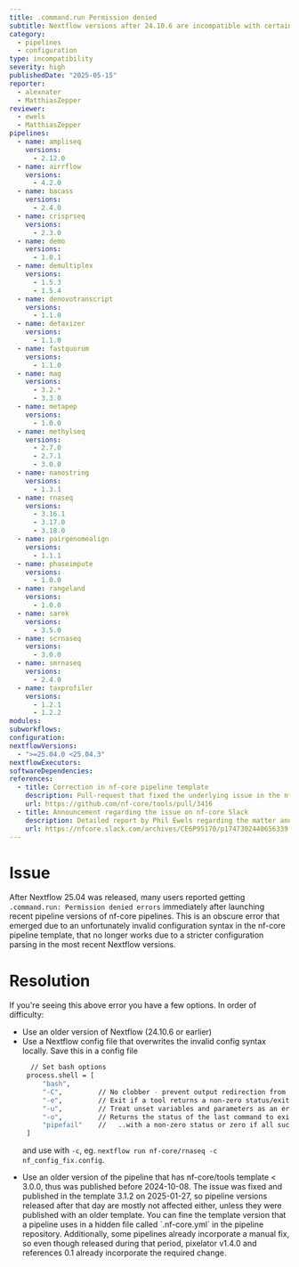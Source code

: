```yaml
---
title: .command.run Permission denied
subtitle: Nextflow versions after 24.10.6 are incompatible with certain nf-core pipelines published in 2024 and early 2025.
category:
  - pipelines
  - configuration
type: incompatibility
severity: high
publishedDate: "2025-05-15"
reporter:
  - alexnater
  - MatthiasZepper
reviewer:
  - ewels
  - MatthiasZepper
pipelines:
  - name: ampliseq
    versions:
      - 2.12.0
  - name: airrflow
    versions:
      - 4.2.0
  - name: bacass
    versions:
      - 2.4.0
  - name: crisprseq
    versions:
      - 2.3.0
  - name: demo
    versions:
      - 1.0.1
  - name: demultiplex
    versions:
      - 1.5.3
      - 1.5.4
  - name: denovotranscript
    versions:
      - 1.1.0
  - name: detaxizer
    versions:
      - 1.1.0
  - name: fastquorum
    versions:
      - 1.1.0
  - name: mag
    versions:
      - 3.2.*
      - 3.3.0
  - name: metapep
    versions:
      - 1.0.0
  - name: methylseq
    versions:
      - 2.7.0
      - 2.7.1
      - 3.0.0
  - name: nanostring
    versions:
      - 1.3.1
  - name: rnaseq
    versions:
      - 3.16.1
      - 3.17.0
      - 3.18.0
  - name: pairgenomealign
    versions:
      - 1.1.1
  - name: phaseimpute
    versions:
      - 1.0.0
  - name: rangeland
    versions:
      - 1.0.0
  - name: sarek
    versions:
      - 3.5.0
  - name: scrnaseq
    versions:
      - 3.0.0
  - name: smrnaseq
    versions:
      - 2.4.0
  - name: taxprofiler
    versions:
      - 1.2.1
      - 1.2.2
modules:
subworkflows:
configuration:
nextflowVersions:
  - ">=25.04.0 <25.04.3"
nextflowExecutors:
softwareDependencies:
references:
  - title: Correction in nf-core pipeline template
    description: Pull-request that fixed the underlying issue in the nf-core pipeline template
    url: https://github.com/nf-core/tools/pull/3416
  - title: Announcement regarding the issue on nf-core Slack
    description: Detailed report by Phil Ewels regarding the matter and suggestions for resolution
    url: https://nfcore.slack.com/archives/CE6P95170/p1747302440656339
---
```


# Issue

After Nextflow 25.04 was released, many users reported getting `.command.run: Permission denied errors` immediately after launching recent pipeline versions of nf-core pipelines. This is an obscure error that emerged due to an unfortunately invalid configuration syntax in the nf-core pipeline template, that no longer works due to a stricter configuration parsing in the most recent Nextflow versions.

# Resolution

If you're seeing this above error you have a few options. In order of difficulty:

<ul>
<li>Use an older version of Nextflow (24.10.6 or earlier)</li>
<li>Use a Nextflow config file that overwrites the invalid config syntax locally. Save this in a config file

```bash
  // Set bash options
 process.shell = [
     "bash",
     "-C",         // No clobber - prevent output redirection from overwriting files.
     "-e",         // Exit if a tool returns a non-zero status/exit code
     "-u",         // Treat unset variables and parameters as an error
     "-o",         // Returns the status of the last command to exit..
     "pipefail"    //   ..with a non-zero status or zero if all successfully execute
 ]
```

and use with `-c`, eg. `nextflow run nf-core/rnaseq -c nf_config_fix.config`.</li>

<li>Use an older version of the pipeline that has nf-core/tools template < 3.0.0, thus was published before 2024-10-08. The issue was fixed and published in the template 3.1.2 on 2025-01-27, so pipeline versions released after that day are mostly not affected either, unless they were published with an older template. You can fine the template version that a pipeline uses in a hidden file called `.nf-core.yml` in the pipeline repository. Additionally, some pipelines already incorporate a manual fix, so even though released during that period, pixelator v1.4.0 and references 0.1 already incorporate the required change.</li>
</ul>
